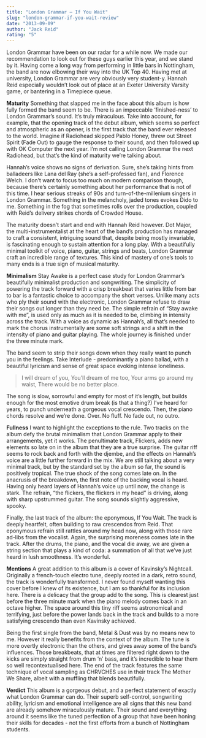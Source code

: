```yaml
---
title: "London Grammar – If You Wait"
slug: "london-grammar-if-you-wait-review"
date: "2013-09-09"
author: "Jack Reid"
rating: "5"
---
```


London Grammar have been on our radar for a while now. We made our recommendation to look out for these guys earlier this year, and we stand by it. Having come a long way from performing in little bars in Nottingham, the band are now elbowing their way into the UK Top 40. Having met at university, London Grammar are very obviously very student-y. Hannah Reid especially wouldn’t look out of place at an Exeter University Varsity game, or bantering in a Timepiece queue.

**Maturity** Something that slapped me in the face about this album is how fully formed the band seem to be. There is an impeccable ‘finished-ness’ to London Grammar’s sound. It’s truly miraculous. Take into account, for example, that the opening track of the debut album, which seems so perfect and atmospheric as an opener, is the first track that the band ever released to the world. Imagine if Radiohead skipped Pablo Honey, threw out Street Spirit (Fade Out) to gauge the response to their sound, and then followed up with OK Computer the next year. I’m not calling London Grammar the next Radiohead, but that’s the kind of maturity we’re talking about.

Hannah’s voice shows no signs of derivation. Sure, she’s taking hints from balladeers like Lana del Ray (she’s a self-professed fan), and Florence Welch. I don’t want to focus too much on modern comparison though, because there’s certainly something about her performance that is not of this time. I hear serious streaks of 90s and turn-of-the-millenium singers in London Grammar. Something in the melancholy, jaded tones evokes Dido to me. Something in the fog that sometimes rolls over the production, coupled with Reid’s delivery strikes chords of Crowded House.

The maturity doesn’t start and end with Hannah Reid however. Dot Major, the multi-instrumentalist at the heart of the band’s production has managed to craft a consistent, intriguing sound that, despite being mostly invariable, is fascinating enough to sustain attention for a long play. With a beautifully minimal toolkit of voice, piano, guitar, strings and beats, London Grammar craft an incredible range of textures. This kind of mastery of one’s tools to many ends is a true sign of musical maturity.

**Minimalism** Stay Awake is a perfect case study for London Grammar’s beautifully minimalist production and songwriting. The simplicity of powering the track forward with a crisp breakbeat that varies little from bar to bar is a fantastic choice to accompany the short verses. Unlike many acts who ply their sound with the electronic, London Grammar refuse to draw their songs out longer than they need be. The simple refrain of “Stay awake with me”, is used only as much as it is needed to be, climbing in intensity across the track. With a voice as dynamic as Hannah’s, all that’s needed to mark the chorus instrumentally are some soft strings and a shift in the intensity of piano and guitar playing. The whole journey is finished under the three minute mark.

The band seem to strip their songs down when they really want to punch you in the feelings. Take Interlude - predominantly a piano ballad, with a beautiful lyricism and sense of great space evoking intense loneliness.

> I will dream of you, You’ll dream of me too, Your arms go around my waist, There would be no better place.

The song is slow, sorrowful and empty for most of it’s length, but builds enough for the most emotive drum break (is that a thing?) I’ve heard for years, to punch underneath a gorgeous vocal crescendo. Then, the piano chords resolve and we’re done. Over. No fluff. No fade out, no outro.

**Fullness** I want to highlight the exceptions to the rule. Two tracks on the album defy the brutal minimalism that London Grammar apply to their arrangements, yet it works. The penultimate track, Flickers, adds new elements so late on in the album that they are a true surprise. The guitar riff seems to rock back and forth with the djembe, and the effects on Hannah’s voice are a little further forward in the mix. We are still talking about a very minimal track, but by the standard set by the album so far, the sound is positively tropical. The true shock of the song comes late on. In the anacrusis of the breakdown, the first note of the backing vocal is heard. Having only heard layers of Hannah’s voice up until now, the change is stark. The refrain, “the flickers, the flickers in my head” is driving, along with sharp upstrummed guitar. The song sounds slightly aggressive, spooky.

Finally, the last track of the album: the eponymous, If You Wait. The track is deeply heartfelt, often building to raw crescendos from Reid. That eponymous refrain still rattles around my head now, along with those rare ad-libs from the vocalist. Again, the surprising moreness comes late in the track. After the drums, the piano, and the vocal die away, we are given a string section that plays a kind of coda: a summation of all that we’ve just heard in lush smoothness. It’s wonderful.

**Mentions** A great addition to this album is a cover of Kavinsky’s Nightcall. Originally a french-touch electro tune, deeply rooted in a dark, retro sound, the track is wonderfully transformed. I never found myself wanting this cover before I knew of its existence, but I am so thankful for its inclusion here. There is a delicacy that the group add to the song. This is clearest just before the three minute mark when the piano melody comes back in an octave higher. The space around this tiny riff seems astronomical and terrifying, just before the power lands back in the track and builds to a more satisfying crescendo than even Kavinsky achieved.

Being the first single from the band, Metal & Dust was by no means new to me. However it really benefits from the context of the album. The tune is more overtly electronic than the others, and gives away some of the band’s influences. Those breakbeats, that at times are filtered right down to the kicks are simply straight from drum ‘n’ bass, and it’s incredible to hear them so well recontextualised here. The end of the track features the same technique of vocal sampling as CHRVCHES use in their track The Mother We Share, albeit with a muffling that blends beautifully.

**Verdict** This album is a gorgeous debut, and a perfect statement of exactly what London Grammar can do. Their superb self-control, songwriting ability, lyricism and emotional intelligence are all signs that this new band are already somehow miraculously mature. Their sound and everything around it seems like the tuned perfection of a group that have been honing their skills for decades - not the first efforts from a bunch of Nottingham students.
